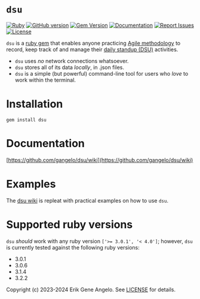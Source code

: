 # `dsu`

[![Ruby](https://github.com/gangelo/dsu/actions/workflows/ruby.yml/badge.svg)](https://github.com/gangelo/dsu/actions/workflows/ruby.yml)
[![GitHub version](http://badge.fury.io/gh/gangelo%2Fdsu.svg?refresh=9)](https://badge.fury.io/gh/gangelo%2Fdsu)
[![Gem Version](https://badge.fury.io/rb/dsu.svg?refresh=9)](https://badge.fury.io/rb/dsu)
[![Documentation](http://img.shields.io/badge/docs-rdoc.info-blue.svg)](http://www.rubydoc.info/gems/dsu/)
[![Report Issues](https://img.shields.io/badge/report-issues-red.svg)](https://github.com/gangelo/dsu/issues)
[![License](http://img.shields.io/badge/license-MIT-yellowgreen.svg)](#license)

`dsu` is a [ruby gem](https://rubygems.org/gems/dsu) that enables anyone practicing [Agile methodology](https://www.agilealliance.org/agile101/) to record, keep track of and manage their [daily standup (DSU)](https://www.agilealliance.org/glossary/daily-meeting/) activities.

- `dsu` uses _no_ network connections whatsoever.
- `dsu` stores all of its data _locally_, in .json files.
- `dsu` is a simple (but powerful) command-line tool for users who _love_ to work within the terminal.

# Installation
```shell
gem install dsu
```

# Documentation
[https://github.com/gangelo/dsu/wiki](https://github.com/gangelo/dsu/wiki)

# Examples
The [dsu wiki](https://github.com/gangelo/dsu/wiki) is repleat with practical examples on how to use `dsu`.

# Supported ruby versions
`dsu` _should_ work with any ruby version `['>= 3.0.1', '< 4.0']`; however, `dsu` is currently tested against the following ruby versions:
- 3.0.1
- 3.0.6
- 3.1.4
- 3.2.2

Copyright (c) 2023-2024 Erik Gene Angelo. See [LICENSE](https://github.com/gangelo/dsu/blob/main/LICENSE.txt) for details.
